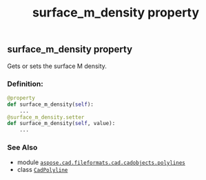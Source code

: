 ﻿---
title: surface_m_density property
second_title: Aspose.CAD for Python via .NET API References
description: 
type: docs
weight: 440
url: /python-net/aspose.cad.fileformats.cad.cadobjects.polylines/cadpolyline/surface_m_density/
is_root: false
---

## surface_m_density property


Gets or sets the surface M density.
### Definition:
```python
@property
def surface_m_density(self):
    ...
@surface_m_density.setter
def surface_m_density(self, value):
    ...
```

### See Also
* module [`aspose.cad.fileformats.cad.cadobjects.polylines`](../../)
* class [`CadPolyline`](/cad/python-net/aspose.cad.fileformats.cad.cadobjects.polylines/cadpolyline)
